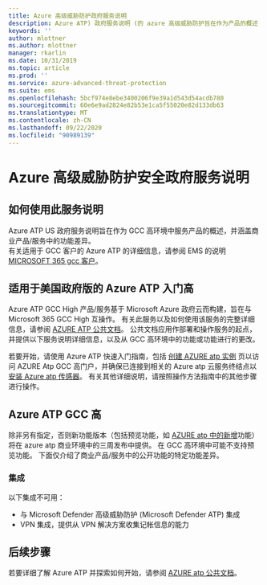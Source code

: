 ```yaml
---
title: Azure 高级威胁防护政府服务说明
description: Azure ATP) 政府服务说明 (的 azure 高级威胁防护旨在作为产品的概述
keywords: ''
author: mlottner
ms.author: mlottner
manager: rkarlin
ms.date: 10/31/2019
ms.topic: article
ms.prod: ''
ms.service: azure-advanced-threat-protection
ms.suite: ems
ms.openlocfilehash: 5bcf974e8ebe3400206f9e39a1d543d54acdb780
ms.sourcegitcommit: 60e6e9ad2824e82b53e1ca5f55020e82d133db63
ms.translationtype: MT
ms.contentlocale: zh-CN
ms.lasthandoff: 09/22/2020
ms.locfileid: "90989139"
---
```

# <a name="azure-advanced-threat-protection-security-government-service-description"></a>Azure 高级威胁防护安全政府服务说明

## <a name="how-to-use-this-service-description"></a>如何使用此服务说明 
Azure ATP US 政府服务说明旨在作为 GCC 高环境中服务产品的概述，并涵盖商业产品/服务中的功能差异。  
有关适用于 GCC 客户的 Azure ATP 的详细信息，请参阅 EMS 的说明 [MICROSOFT 365 gcc 客户](./ems-govt-service-description.md#ems-for-us-gcc-high-and-dod-customers)。   

## <a name="getting-started-with-azure-atp-for-us-government-gcc-high"></a>适用于美国政府版的 Azure ATP 入门高 
Azure ATP GCC High 产品/服务基于 Microsoft Azure 政府云而构建，旨在与 Microsoft 365 GCC High 互操作。 有关此服务以及如何使用该服务的完整详细信息，请参阅 [AZURE ATP 公共文档](/azure-advanced-threat-protection/)。 公共文档应用作部署和操作服务的起点，并提供以下服务说明详细信息，以及从 GCC 高环境中的功能或功能进行的更改。

若要开始，请使用 Azure ATP 快速入门指南，包括 [创建 AZURE atp 实例](/azure-advanced-threat-protection/install-atp-step1) 页以访问 AZURE Atp GCC 高门户，并确保已连接到相关的 Azure atp 云服务终结点以 [安装 Azure atp 传感器](/azure-advanced-threat-protection/install-atp-step4)。 有关其他详细说明，请按照操作方法指南中的其他步骤进行操作。  

## <a name="feature-variations-in-azure-atp-gcc-high"></a>Azure ATP GCC 高 
除非另有指定，否则新功能版本（包括预览功能，如 [AZURE atp 中的新增](/azure-advanced-threat-protection/atp-whats-new)功能）将在 azure atp 商业环境中的三周发布中提供。 在 GCC 高环境中可能不支持预览功能。 下面仅介绍了商业产品/服务中的公开功能的特定功能差异。 

### <a name="integrations"></a>集成  
以下集成不可用： 
- 与 Microsoft Defender 高级威胁防护 (Microsoft Defender ATP) 集成  
- VPN 集成，提供从 VPN 解决方案收集记帐信息的能力

## <a name="next-steps"></a>后续步骤
若要详细了解 Azure ATP 并探索如何开始，请参阅 [AZURE atp 公共文档](/azure-advanced-threat-protection/)。
